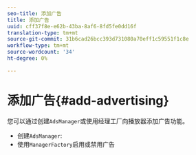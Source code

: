 ```yaml
---
seo-title: 添加广告
title: 添加广告
uuid: cff37f8e-e62b-43ba-8af6-8fd5fe0dd16f
translation-type: tm+mt
source-git-commit: 31b6cad26bcc393d731080a70eff1c59551f1c8e
workflow-type: tm+mt
source-wordcount: '34'
ht-degree: 0%

---
```



# 添加广告{#add-advertising}

您可以通过创建`AdsManager`或使用经理工厂向播放器添加广告功能。

* 创建`AdsManager`:
* 使用`ManagerFactory`启用或禁用广告
